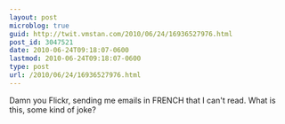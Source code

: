 ```yaml
---
layout: post
microblog: true
guid: http://twit.vmstan.com/2010/06/24/16936527976.html
post_id: 3047521
date: 2010-06-24T09:18:07-0600
lastmod: 2010-06-24T09:18:07-0600
type: post
url: /2010/06/24/16936527976.html
---
```

Damn you Flickr, sending me emails in FRENCH that I can't read. What is this, some kind of joke?
